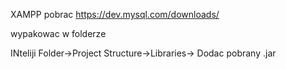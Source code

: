 XAMPP
pobrac https://dev.mysql.com/downloads/

wypakowac w folderze

INteliji Folder->Project Structure->Libraries-> Dodac pobrany .jar
